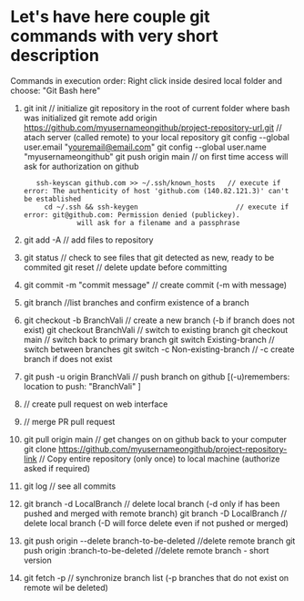 # Let's have here couple git commands with very short description
 Commands in execution order:
Right click inside desired local folder and choose: "Git Bash here"

1. git init // initialize git repository in the root of current folder where bash was initialized
   git remote add origin	https://github.com/myusernameongithub/project-repository-url.git // atach server (called remote) to your local repository 
   git config --global user.email "youremail@email.com"
   git config --global user.name "myusernameongithub"
   git push origin main  // on first time access will ask for authorization on github

          ssh-keyscan github.com >> ~/.ssh/known_hosts   // execute if error: The authenticity of host 'github.com (140.82.121.3)' can't be established
	        cd ~/.ssh && ssh-keygen                        // execute if error: git@github.com: Permission denied (publickey).
                    will ask for a filename and a passphrase

2. git add -A	// add files to repository
3. git status	// check to see files that git detected as new, ready to be commited
   git reset	// delete update before committing
4. git commit -m "commit message" // create commit (-m with message)
5. git branch	//list branches and confirm existence of a branch
6. git checkout -b BranchVali // create a new branch (-b if branch does not exist)
   git checkout    BranchVali // switch to existing branch
   git checkout main  // switch back to primary branch
   git switch Existing-branch  // switch between branches
   git switch -c Non-existing-branch // -c create branch if does not exist
7. git push -u origin BranchVali     // push branch on github [(-u)remembers: location to push: "BranchVali" ]
8. // create pull request on web interface
9. // merge PR pull request
10. git pull origin main  // get changes on on github back to your computer
    git clone https://github.com/myusernameongithub/project-repository-link  // Copy entire repository (only once) to local machine (authorize asked if required)
11. git log  // see all commits
12. git branch -d LocalBranch // delete local branch (-d only if has been pushed and merged with remote branch)
    git branch -D LocalBranch // delete local branch (-D will force delete even if not pushed or merged)
13. git push origin --delete branch-to-be-deleted  //delete remote branch
    git push origin :branch-to-be-deleted  	   //delete remote branch - short version
15. git fetch -p  //  synchronize branch list (-p branches that do not exist on remote wil be deleted)
